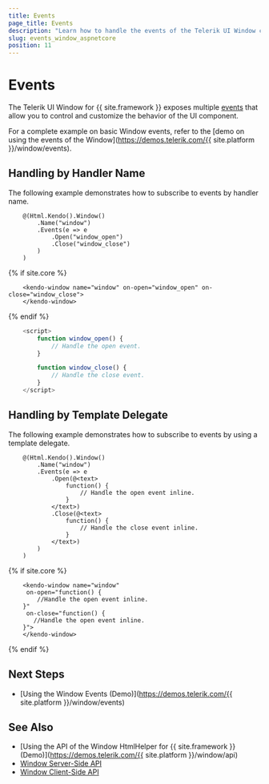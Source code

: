 ```yaml
---
title: Events
page_title: Events
description: "Learn how to handle the events of the Telerik UI Window component for {{ site.framework }}."
slug: events_window_aspnetcore
position: 11
---
```


# Events

The Telerik UI Window for {{ site.framework }} exposes multiple [events](/api/kendo.mvc.ui.fluent/windoweventbuilder) that allow you to control and customize the behavior of the UI component.

For a complete example on basic Window events, refer to the [demo on using the events of the Window](https://demos.telerik.com/{{ site.platform }}/window/events).

## Handling by Handler Name

The following example demonstrates how to subscribe to events by handler name.

```HtmlHelper
    @(Html.Kendo().Window()
        .Name("window")
        .Events(e => e
            .Open("window_open")
            .Close("window_close")
        )
    )
```
{% if site.core %}
```TagHelper
    <kendo-window name="window" on-open="window_open" on-close="window_close">
    </kendo-window>
```
{% endif %}
```JavaScript
    <script>
        function window_open() {
            // Handle the open event.
        }

        function window_close() {
            // Handle the close event.
        }
    </script>

```

## Handling by Template Delegate

The following example demonstrates how to subscribe to events by using a template delegate.

```HtmlHelper
    @(Html.Kendo().Window()
        .Name("window")
        .Events(e => e
            .Open(@<text>
                function() {
                    // Handle the open event inline.
                }
            </text>)
            .Close(@<text>
                function() {
                    // Handle the close event inline.
                }
            </text>)
        )
    )
```
{% if site.core %}
```TagHelper
    <kendo-window name="window"
     on-open="function() {
        //Handle the open event inline.
    }"
     on-close="function() {
       //Handle the open event inline.
    }">
    </kendo-window>
```
{% endif %}

## Next Steps

* [Using the Window Events (Demo)](https://demos.telerik.com/{{ site.platform }}/window/events)

## See Also

* [Using the API of the Window HtmlHelper for {{ site.framework }} (Demo)](https://demos.telerik.com/{{ site.platform }}/window/api)
* [Window Server-Side API](/api/window)
* [Window Client-Side API](https://docs.telerik.com/kendo-ui/api/javascript/ui/window)

